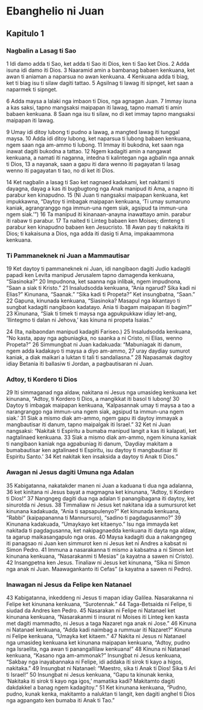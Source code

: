 Ebanghelio ni Juan
==================

Kapitulo 1
----------

### Nagbalin a Lasag ti Sao

1 Idi damo adda ti Sao, ket adda ti Sao iti Dios, ken ti Sao ket Dios.
2 Adda isuna idi damo iti Dios.
3 Naaramid amin a bambanag babaen kenkuana, ket awan ti aniaman a naparsua no awan kenkuana.
4 Kenkuana adda ti biag, ket ti biag isu ti silaw dagiti tattao.
5 Agsilnag ti lawag iti sipnget, ket saan a naparmek ti sipnget.

6 Adda maysa a lalaki nga imbaon ti Dios, nga agnagan Juan.
7 Immay isuna a kas saksi, tapno mangsaksi maipapan iti lawag, tapno mamati ti amin babaen kenkuana.
8 Saan nga isu ti silaw, no di ket immay tapno mangsaksi maipapan iti lawag.

9 Umay idi ditoy lubong ti pudno a lawag, a mangted lawag iti tunggal maysa.
10 Adda idi ditoy lubong, ket naparsua ti lubong babaen kenkuana, ngem saan nga am-ammo ti lubong.
11 Immay iti bukodna, ket saan nga inawat dagiti bukodna a tattao.
12 Ngem kadagiti amin a nangawat kenkuana, a namati iti naganna, intedna ti kalintegan nga agbalin nga annak ti Dios, 
13 a nayanak, saan a gapu iti dara wenno iti pagayatan ti lasag wenno iti pagayatan ti tao, no di ket iti Dios.

14 Ket nagbalin a lasag ti Sao ket nagnaed kadakami, ket nakitami ti dayagna, dayag a kas iti bugbugtong nga Anak manipud iti Ama, a napno iti parabur ken kinapudno.
15 (Ni Juan ti nangsaksi maipapan kenkuana, ket impukkawna, “Daytoy ti imbagak maipapan kenkuana, ‘Ti umay sumaruno kaniak, agrangranggo nga immun-una ngem siak, agsipud ta immun-una ngem siak.’”)
16 Ta manipud iti kinanaan-anayna inawattayo amin. parabur iti rabaw ti parabur.
17 Ta naited ti Linteg babaen ken Moises; dimteng ti parabur ken kinapudno babaen ken Jesucristo.
18 Awan pay ti nakakita iti Dios; ti kakaisuna a Dios, nga adda iti dasig ti Ama, impakaammona kenkuana.

### Ti Pammaneknek ni Juan a Mammautisar

19 Ket daytoy ti pammaneknek ni Juan, idi nangibaon dagiti Judio kadagiti papadi ken Levita manipud Jerusalem tapno damagenda kenkuana, “Siasinoka?”
20 Impudnona, ket saanna nga inlibak, ngem impudnona, “Saan a siak ti Kristo.”
21 Insaludsodda kenkuana, “Ania ngarud? Sika kadi ni Elias?” Kinunana, “Saanak.” “Sika kadi ti Propeta?” Ket insungbatna, “Saan.”
22 Gapuna, kinunada kenkuana, “Siasinoka? Masapul nga ikkantayo ti sungbat kadagiti nangibaon kadatayo. Ania ti ibagam maipapan iti bagim?”
23 Kinunana, “Siak ti timek ti maysa nga agpukpukkaw idiay let-ang, ‘Ilintegmo ti dalan ni Jehova,’ kas kinuna ni propeta Isaias.”

24 (Ita, naibaondan manipud kadagiti Fariseo.)
25 Insaludsodda kenkuana, “No kasta, apay nga agbuniagka, no saanka a ni Cristo, ni Elias, wenno Propeta?”
26 Simmungbat ni Juan kadakuada: “Mabuniagak iti danum, ngem adda kadakayo ti maysa a diyo am-ammo,
27 uray daydiay sumurot kaniak, a diak maikari a luktan ti tali ti sandaliasna.”
28 Napasamak dagitoy idiay Betania iti ballasiw ti Jordan, a pagbautisaran ni Juan.

### Adtoy, ti Kordero ti Dios

29 Iti simmaganad nga aldaw, nakitana ni Jesus nga umasideg kenkuana ket kinunana, “Adtoy, ti Kordero ti Dios, a mangikkat iti basol ti lubong!
30 Daytoy ti imbagak maipapan kenkuana, ‘Kalpasannak umay ti maysa a tao a narangranggo nga immun-una ngem siak, agsipud ta immun-una ngem siak.’
31 Siak a mismo diak am-ammo, ngem gapu iti daytoy immayak a mangbautisar iti danum, tapno maipalgak iti Israel.”
32 Ket ni Juan nangsaksi: “Nakitak ti Espiritu a bumaba manipud langit a kas iti kalapati, ket nagtalinaed kenkuana.
33 Siak a mismo diak am-ammo, ngem kinuna kaniak ti nangibaon kaniak nga agpabuniag iti danum, ‘Daydiay makitam a bumabautisar ken agtalinaed ti Espiritu, isu daytoy ti mangbautisar iti Espiritu Santo.’
34 Ket nakitak ken insaksida a daytoy ti Anak ti Dios.”

### Awagan ni Jesus dagiti Umuna nga Adalan

35 Kabigatanna, nakatakder manen ni Juan a kaduana ti dua nga adalanna,
36 ket kinitana ni Jesus bayat a magmagna ket kinunana, “Adtoy, ti Kordero ti Dios!”
37 Nangngeg dagiti dua nga adalan ti panangibagana iti daytoy, ket sinurotda ni Jesus.
38 Timmaliaw ni Jesus ket nakitana ida a sumursurot ket kinunana kadakuada, “Ania ti sapsapulenyo?” Ket kinunada kenkuana, “Rabbi” (kaipapananna ti Mannursuro), “sadino ti pagdagusanmo?”
39 Kinunana kadakuada, “Umaykayo ket kitaenyo.” Isu nga immayda ket nakitada ti pagdagusanna, ket nakipagnaedda kenkuana iti dayta nga aldaw, ta agarup maikasangapulo nga oras.
40 Maysa kadagiti dua a nakangngeg iti panagsao ni Juan ken simmurot ken ni Jesus ket ni Andres a kabsat ni Simon Pedro.
41 Immuna a nasarakanna ti mismo a kabsatna a ni Simon ket kinunana kenkuana, “Nasarakanmi ti Mesias” (a kayatna a sawen ni Cristo).
42 Insangpetna ken Jesus. Tinaliaw ni Jesus ket kinunana, “Sika ni Simon nga anak ni Juan. Maawagankanto iti Cefas” (a kayatna a sawen ni Pedro).

### Inawagan ni Jesus da Felipe ken Natanael

43 Kabigatanna, inkeddeng ni Jesus ti mapan idiay Galilea. Nasarakanna ni Felipe ket kinunana kenkuana, “Surotennak.”
44 Taga-Betsaida ni Felipe, ti siudad da Andres ken Pedro.
45 Nasarakan ni Felipe ni Natanael ket kinunana kenkuana, “Nasarakanmi ti insurat ni Moises iti Linteg ken kasta met dagiti mammadto, ni Jesus a taga Nazaret nga anak ni Jose.”
46 Kinuna ni Natanael kenkuana, “Adda kadi naimbag a rummuar iti Nazaret?” Kinuna ni Felipe kenkuana, “Umayka ket kitaem.”
47 Nakita ni Jesus ni Natanael nga umasideg kenkuana ket kinunana maipapan kenkuana, “Adtoy, pudno nga Israelita, nga awan ti panangallilaw kenkuana!”
48 Kinuna ni Natanael kenkuana, “Kasano nga am-ammonak?” Insungbat ni Jesus kenkuana, “Sakbay nga inayabannaka ni Felipe, idi addaka iti sirok ti kayo a higos, nakitaka.”
49 Insungbat ni Natanael: “Maestro, sika ti Anak ti Dios! Sika ti Ari ti Israel!”
50 Insungbat ni Jesus kenkuana, “Gapu ta kinunak kenka, ‘Nakitaka iti sirok ti kayo nga igos,’ mamatika kadi? Makitamto dagiti dakdakkel a banag ngem kadagitoy.”
51 Ket kinunana kenkuana, “Pudno, pudno, kunak kenka, makitamto a naluktan ti langit, ken dagiti anghel ti Dios nga agpangato ken bumaba iti Anak ti Tao.”
